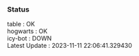 ### Status


table : OK  
hogwarts : OK  
icy-bot : DOWN  
Latest Update : 2023-11-11 22:06:41.329430
